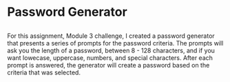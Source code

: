 # Password Generator
## 
For this assignment, Module 3 challenge, I created a password generator that presents a series of prompts for the password criteria. The prompts will ask you the length of a password, between 8 - 128 characters, and if you want lowecase, uppercase, numbers, and special characters. After each prompt is answered, the generator will create a password based on the criteria that was selected.
